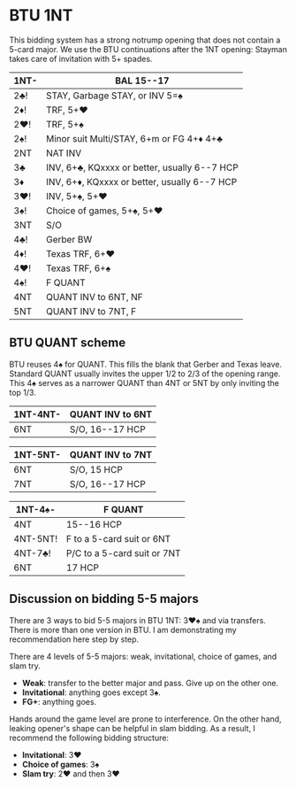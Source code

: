 # BTU 1NT

This bidding system has a strong notrump opening that does not contain a 5-card
major.  We use the BTU continuations after the 1NT opening: Stayman takes care
of invitation with 5+ spades.

| 1NT- | BAL 15--17 |
|------|------------|
| 2♣!  | STAY, Garbage STAY, or INV 5=♠
| 2♦!  | TRF, 5+♥
| 2♥!  | TRF, 5+♠
| 2♠!  | Minor suit Multi/STAY, 6+m or FG 4+♦ 4+♣
| 2NT  | NAT INV
| 3♣   | INV, 6+♣, KQxxxx or better, usually 6--7 HCP
| 3♦   | INV, 6+♦, KQxxxx or better, usually 6--7 HCP
| 3♥!  | INV, 5+♠, 5+♥
| 3♠!  | Choice of games, 5+♠, 5+♥
| 3NT  | S/O
| 4♣!  | Gerber BW
| 4♦!  | Texas TRF, 6+♥
| 4♥!  | Texas TRF, 6+♠
| 4♠!  | F QUANT
| 4NT  | QUANT INV to 6NT, NF
| 5NT  | QUANT INV to 7NT, F

## BTU QUANT scheme

BTU reuses 4♠ for QUANT.  This fills the blank that Gerber and Texas leave.
Standard QUANT usually invites the upper 1/2 to 2/3 of the opening range.  This
4♠ serves as a narrower QUANT than 4NT or 5NT by only inviting the top 1/3.

| 1NT-4NT- | QUANT INV to 6NT |
|----------|------------------|
| 6NT      | S/O, 16--17 HCP  |

| 1NT-5NT- | QUANT INV to 7NT |
|----------|------------------|
| 6NT      | S/O, 15 HCP      |
| 7NT      | S/O, 16--17 HCP  |

| 1NT-4♠-  | F QUANT |
|----------|---------|
| 4NT      | 15--16 HCP
| 4NT-5NT! | F to a 5-card suit or 6NT
| 4NT-7♣!  | P/C to a 5-card suit or 7NT
| 6NT      | 17 HCP

## Discussion on bidding 5-5 majors

There are 3 ways to bid 5-5 majors in BTU 1NT: 3♥♠ and via transfers.  There is
more than one version in BTU.  I am demonstrating my recommendation here step by
step.

There are 4 levels of 5-5 majors: weak, invitational, choice of games, and slam
try.

- **Weak**: transfer to the better major and pass.  Give up on the other one.
- **Invitational**: anything goes except 3♠.
- **FG+**: anything goes.

Hands around the game level are prone to interference.  On the other hand,
leaking opener's shape can be helpful in slam bidding.  As a result, I
recommend the following bidding structure:

- **Invitational**: 3♥
- **Choice of games**: 3♠
- **Slam try**: 2♥ and then 3♥
